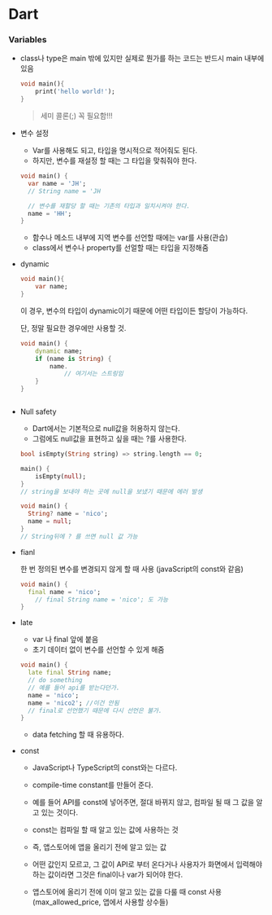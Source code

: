 # Dart

### Variables

- class나 type은 main 밖에 있지만 실제로 뭔가를 하는 코드는 반드시 main 내부에 있음

  ```dart
  void main(){
      print('hello world!');
  }
  ```

  > 세미 콜론(;) 꼭 필요함!!!



- 변수 설정

  - Var를 사용해도 되고, 타입을 명시적으로 적어줘도 된다.
  - 하지만, 변수를 재설정 할 때는 그 타입을 맞춰줘야 한다.

  ```dart
  void main() {
    var name = 'JH';
    // String name = 'JH
  
    // 변수를 재할당 할 때는 기존의 타입과 일치시켜야 한다.
    name = 'HH';
  }
  ```

  - 함수나 메소드 내부에 지역 변수를 선언할 때에는 var를 사용(관습)
  - class에서 변수나 property를 선얼할 때는 타입을 지정해줌



- dynamic

  ```dart
  void main(){
      var name;
  }
  ```

  이 경우,  변수의 타입이 dynamic이기 때문에 어떤 타입이든 할당이 가능하다.

  단, 정말 필요한 경우에만 사용할 것.

  ```dart
  void main() {
      dynamic name;
      if (name is String) {
          name.
              // 여기서는 스트링임
      }
  }



- Null safety

  - Dart에서는 기본적으로  null값을 허용하지 않는다.
  - 그럼에도 null값을 표현하고 싶을 때는 ?를 사용한다.

  ```dart
  bool isEmpty(String string) => string.length == 0;
  
  main() {
      isEmpty(null);
  }
  // string을 보내야 하는 곳에 null을 보냈기 때문에 에러 발생
  
  void main() {
    String? name = 'nico';
    name = null;
  }
  // String뒤에 ? 를 쓰면 null 값 가능
  ```

  

- fianl

  한 번 정의된 변수를 변경되지 않게 할 때 사용 (javaScript의 const와 같음)

  ```dart
  void main() {
    final name = 'nico';
      // final String name = 'nico'; 도 가능
  }
  ```



- late

  - var 나 final 앞에 붙음
  - 초기 데이터 없이 변수를 선언할 수 있게 해줌

  ```dart
  void main() {
    late final String name;
    // do something
    // 예를 들어 api를 받는다던가.
    name = 'nico';
    name = 'nico2'; //이건 안됨
    // final로 선언했기 때문에 다시 선언은 불가.
  }
  ```

  - data fetching 할 때 유용하다.



- const

  - JavaScript나 TypeScript의 const와는 다르다.
  - compile-time constant를 만들어 준다.
  - 예를 들어 API를 const에 넣어주면, 절대 바뀌지 않고, 컴파일 될 때 그 값을 알고 있는 것이다.
  - const는 컴파일 할 때 알고 있는 값에 사용하는 것
  - 즉, 앱스토어에 앱을 올리기 전에 알고 있는 값
  - 어떤 값인지 모르고, 그 값이 API로 부터 온다거나  사용자가 화면에서 입력해야 하는 값이라면 그것은 final이나 var가 되어야 한다.

  - 앱스토어에 올리기 전에 이미 알고 있는 값을 다룰 때 const 사용(max_allowed_price, 앱에서 사용할 상수들)